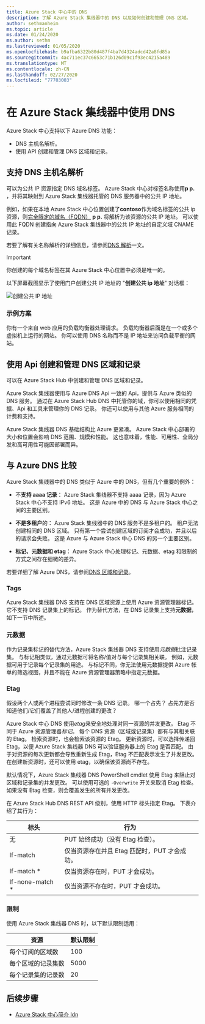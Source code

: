 ```yaml
---
title: Azure Stack 中心中的 DNS
description: 了解 Azure Stack 集线器中的 DNS 以及如何创建和管理 DNS 区域。
author: sethmanheim
ms.topic: article
ms.date: 01/24/2020
ms.author: sethm
ms.lastreviewed: 01/05/2020
ms.openlocfilehash: b9afba6322b80d487f4ba7d4324adcd42a8fd85a
ms.sourcegitcommit: 4ac711ec37c6653c71b126d09c1f93ec4215a489
ms.translationtype: MT
ms.contentlocale: zh-CN
ms.lasthandoff: 02/27/2020
ms.locfileid: "77703003"
---
```

# <a name="use-dns-in-azure-stack-hub"></a>在 Azure Stack 集线器中使用 DNS

Azure Stack 中心支持以下 Azure DNS 功能：

* DNS 主机名解析。
* 使用 API 创建和管理 DNS 区域和记录。

## <a name="support-for-dns-hostname-resolution"></a>支持 DNS 主机名解析

可以为公共 IP 资源指定 DNS 域名标签。 Azure Stack 中心对标签名称使用**p p.** ，并将其映射到 Azure Stack 集线器托管的 DNS 服务器中的公共 IP 地址。

例如，如果在本地 Azure Stack 中心位置创建了**contoso**作为域名标签的公共 ip 资源，则[完全限定的域名（FQDN）](https://en.wikipedia.org/wiki/Fully_qualified_domain_name) **p p.** 将解析为该资源的公共 IP 地址。 可以使用此 FQDN 创建指向 Azure Stack 集线器中的公共 IP 地址的自定义域 CNAME 记录。

若要了解有关名称解析的详细信息，请参阅[DNS 解析](/azure/dns/dns-for-azure-services?toc=%2fazure%2fvirtual-machines%2fwindows%2ftoc.json)一文。

> [!IMPORTANT]
> 你创建的每个域名标签在其 Azure Stack 中心位置中必须是唯一的。

以下屏幕截图显示了使用门户创建公共 IP 地址的 "**创建公共 ip 地址**" 对话框：

![创建公共 IP 地址](media/azure-stack-dns/image01.png)

### <a name="example-scenario"></a>示例方案

你有一个来自 web 应用的负载均衡器处理请求。 负载均衡器后面是在一个或多个虚拟机上运行的网站。 你可以使用 DNS 名称而不是 IP 地址来访问负载平衡的网站。

## <a name="create-and-manage-dns-zones-and-records-using-the-apis"></a>使用 Api 创建和管理 DNS 区域和记录

可以在 Azure Stack Hub 中创建和管理 DNS 区域和记录。

Azure Stack 集线器使用与 Azure DNS Api 一致的 Api，提供与 Azure 类似的 DNS 服务。  通过在 Azure Stack Hub DNS 中托管你的域，你可以使用相同的凭据、Api 和工具来管理你的 DNS 记录。 你还可以使用与其他 Azure 服务相同的计费和支持。

Azure Stack 集线器 DNS 基础结构比 Azure 更紧凑。 Azure Stack 中心部署的大小和位置会影响 DNS 范围、规模和性能。 这也意味着，性能、可用性、全局分发和高可用性可能因部署而异。

## <a name="comparison-with-azure-dns"></a>与 Azure DNS 比较

Azure Stack 集线器中的 DNS 类似于 Azure 中的 DNS，但有几个重要的例外：

* 不**支持 aaaa 记录**： Azure Stack 集线器不支持 aaaa 记录，因为 Azure Stack 中心不支持 IPv6 地址。 这是 Azure 中的 DNS 与 Azure Stack 中心之间的主要区别。

* **不是多租户**的： Azure Stack 集线器中的 DNS 服务不是多租户的。 租户无法创建相同的 DNS 区域。 只有第一个尝试创建区域的订阅才会成功，并且以后的请求会失败。 这是 Azure 与 Azure Stack 中心 DNS 的另一个主要区别。

* **标记、元数据和 etag**： Azure Stack 中心处理标记、元数据、etag 和限制的方式之间存在细微的差异。

若要详细了解 Azure DNS，请参阅[DNS 区域和记录](/azure/dns/dns-zones-records)。

### <a name="tags"></a>Tags

Azure Stack 集线器 DNS 支持在 DNS 区域资源上使用 Azure 资源管理器标记。 它不支持 DNS 记录集上的标记。 作为替代方法，在 DNS 记录集上支持**元数据**，如下一节中所述。

### <a name="metadata"></a>元数据

作为记录集标记的替代方法，Azure Stack 集线器 DNS 支持使用*元数据*批注记录集。 与标记相类似，通过元数据可将名称/值对与每个记录集相关联。 例如，元数据可用于记录每个记录集的用途。 与标记不同，你无法使用元数据提供 Azure 帐单的筛选视图，并且不能在 Azure 资源管理器策略中指定元数据。

### <a name="etags"></a>Etag

假设两个人或两个进程尝试同时修改一条 DNS 记录。 哪一个占先？ 占先方是否知道他们/它们覆盖了其他人/进程创建的更改？

Azure Stack 中心 DNS 使用*etag*来安全地处理对同一资源的并发更改。 Etag 不同于 Azure 资源管理器*标记*。 每个 DNS 资源（区域或记录集）都有与其相关联的 Etag。 检索资源时，也会检索该资源的 Etag。 更新资源时，可以选择传递回 Etag，以便 Azure Stack 集线器 DNS 可以验证服务器上的 Etag 是否匹配。 由于对资源的每次更新都会导致重新生成 Etag，Etag 不匹配表示发生了并发更改。 在创建新资源时，还可以使用 etag，以确保该资源尚不存在。

默认情况下，Azure Stack 集线器 DNS PowerShell cmdlet 使用 Etag 来阻止对区域和记录集的并发更改。 可以使用可选的 `-Overwrite` 开关来取消 Etag 检查。 如果没有 Etag 检查，则会覆盖发生的所有并发更改。

在 Azure Stack Hub DNS REST API 级别，使用 HTTP 标头指定 Etag。 下表介绍了其行为：

| 标头 | 行为|
|--------|---------|
| 无   | PUT 始终成功（没有 Etag 检查）。|
| If-match| 仅当资源存在并且 Etag 匹配时，PUT 才会成功。|
| If-match *| 仅当资源存在时，PUT 才会成功。|
| If-none-match *| 仅当资源不存在时，PUT 才会成功。|

### <a name="limits"></a>限制

使用 Azure Stack 集线器 DNS 时，以下默认限制适用：

| 资源| 默认限制|
|---------|--------------|
| 每个订阅的区域数| 100|
| 每个区域的记录集数| 5000|
| 每个记录集的记录数| 20|

## <a name="next-steps"></a>后续步骤

* [Azure Stack 中心简介 Idn](azure-stack-understanding-dns.md)
